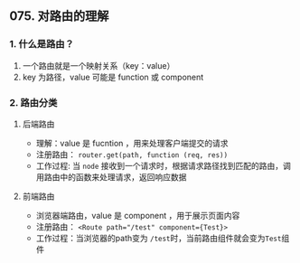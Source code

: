 ## 075. 对路由的理解

### 1. 什么是路由？
1. 一个路由就是一个映射关系（key：value）
2. key 为路径，value 可能是 function 或 component

### 2. 路由分类
1. 后端路由
    - 理解：value 是 fucntion ，用来处理客户端提交的请求
    - 注册路由： `router.get(path, function (req, res))`
    - 工作过程: 当 `node` 接收到一个请求时，根据请求路径找到匹配的路由，调用路由中的函数来处理请求，返回响应数据

2. 前端路由
    - 浏览器端路由，value 是 component ，用于展示页面内容
    - 注册路由： `<Route path="/test" component={Test}>`
    - 工作过程：当浏览器的path变为 `/test`时，当前路由组件就会变为`Test`组件
